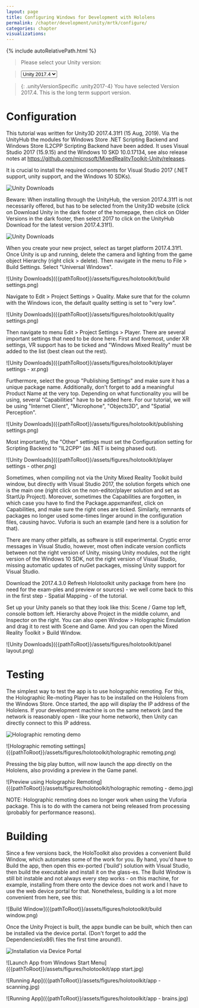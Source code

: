 ```yaml
---
layout: page
title: Configuring Windows for Development with Hololens
permalink: /chapter/development/unity/mrtk/configure/
categories: chapter
visualizations:
---
```


{% include autoRelativePath.html %}

<script src="https://ajax.googleapis.com/ajax/libs/jquery/3.3.1/jquery.min.js"></script>
<script>
    // script for exchanging version-specific content.
    $(document).ready(function () {
        $('.unityVersionSpecific').hide();
        $('.unity2017-4').show();
        $('#versionSelectorUnity').change(function () {
            $('.unityVersionSpecific').hide();
            $('.'+$(this).val()).show();
    })
});
</script>

> Please select your Unity version:

> <select id="versionSelectorUnity">
>   <option value="unity2017-4">Unity 2017.4</option>
> </select>

> {: .unityVersionSpecific .unity2017-4}
You have selected Version 2017.4.
This is the long term support version.

# Configuration

This tutorial was written for Unity3D 2017.4.31f1 (15 Aug, 2019).
Via the UnityHub the modules for Windows Store .NET Scripting Backend and Windows Store IL2CPP Scripting Backend have been added.
It uses Visual Studio 2017 (15.9.15) and the Windows 10 SKD 10.0.17134, see also release notes at https://github.com/microsoft/MixedRealityToolkit-Unity/releases.

It is crucial to install the required components for Visual Studio 2017 (.NET support, unity support, and the Windows 10 SDKs).

![Unity Downloads]({{pathToRoot}}/assets/figures/holotoolkit/visualstudio-windows10sdks.png)

Beware: When installing through the UnityHub, the version 2017.4.31f1 is not necessarily offered, but has to be selected from the Unity3D website (click on Download Unity in the dark footer of the homepage, then click on Older Versions in the dark footer, then select 2017 to click on the UnityHub Download for the latest version 2017.4.31f1).

![Unity Downloads]({{pathToRoot}}/assets/figures/holotoolkit/unity3dwebsite2017431f1.png)

When you create your new project, select as target platform 2017.4.31f1.
Once Unity is up and running, delete the camera and lighting from the game object Hierarchy (right click > delete).
Then navigate in the menu to File > Build Settings.
Select "Universal Windows".

![Unity Downloads]({{pathToRoot}}/assets/figures/holotoolkit/build settings.png)

Navigate to Edit > Project Settings > Quality.
Make sure that for the column with the Windows icon, the default quality setting is set to "very low".

![Unity Downloads]({{pathToRoot}}/assets/figures/holotoolkit/quality settings.png)

Then navigate to menu Edit > Project Settings > Player.
There are several important settings that need to be done here.
First and foremost, under XR settings, VR support has to be ticked and "Windows Mixed Reality" must be added to the list (best clean out the rest).

![Unity Downloads]({{pathToRoot}}/assets/figures/holotoolkit/player settings - xr.png)

Furthermore, select the group "Publishing Settings" and make sure it has a unique package name.
Additionally, don't forget to add a meaningful Product Name at the very top.
Depending on what functionality you will be using, several "Capabilities" have to be added here.
For our tutorial, we will be using "Internet Client", "Microphone", "Objects3D", and "Spatial Perception".

![Unity Downloads]({{pathToRoot}}/assets/figures/holotoolkit/publishing settings.png)

Most importantly, the "Other" settings must set the Configuration setting for Scripting Backend to "IL2CPP" (as .NET is being phased out).

![Unity Downloads]({{pathToRoot}}/assets/figures/holotoolkit/player settings - other.png)

Sometimes, when compiling not via the Unity Mixed Reality Toolkit build window, but directly with Visual Studio 2017, the solution forgets which one is the main one (right click on the non-editor/player solution and set as StartUp Project).
Moreover, sometimes the Capabilities are forgotten, in which case you have to find the Package.appxmanifest, click on Capabilities, and make sure the right ones are ticked.
Similarly, remnants of packages no longer used some-times linger around in the configuration files, causing havoc.
Vuforia is such an example (and here is a solution for that).

There are many other pitfalls, as software is still experimental.
Cryptic error messages in Visual Studio, however, most often indicate version conflicts between not the right version of Unity, missing Unity modules, not the right version of the Windows 10 SDK, not the right version of Visual Studio, missing automatic updates of nuGet packages, missing Unity support for Visual Studio.

Download the 2017.4.3.0 Refresh Holotoolkit unity package from here (no need for the exam-ples and preview or sources) - we well come back to this in the first step - Spatial Mapping - of the tutorial.

Set up your Unity panels so that they look like this: Scene / Game top left, console bottom left.
Hierarchy above Project in the middle column, and Inspector on the right.
You can also open Window > Holographic Emulation and drag it to rest with Scene and Game.
And you can open the Mixed Reality Toolkit > Build Window.

![Unity Downloads]({{pathToRoot}}/assets/figures/holotoolkit/panel layout.png)

# Testing

The simplest way to test the app is to use holographic remoting.
For this, the Holographic Re-moting Player has to be installed on the Hololens from the Windows Store.
Once started, the app will display the IP address of the Hololens.
If your development machine is on the same network (and the network is reasonably open - like your home network), then Unity can directly connect to this IP address.

![Holographic remoting demo]({{pathToRoot}}/assets/figures/holotoolkit/holographic-remoting.jpg)

![Holographic remoting settings]({{pathToRoot}}/assets/figures/holotoolkit/holographic remoting.png)

Pressing the big play button, will now launch the app directly on the Hololens, also providing a preview in the Game panel.

![Preview using Holographic Remoting]({{pathToRoot}}/assets/figures/holotoolkit/holographic remoting - demo.jpg)

NOTE: Holographic remoting does no longer work when using the Vuforia package.
This is to do with the camera not being released from processing (probably for performance reasons).

# Building

Since a few versions back, the HoloToolkit also provides a convenient Build Window, which automates some of the work for you.
By hand, you'd have to Build the app, then open this ex-ported ('build') solution with Visual Studio, then build the executable and install it on the glass-es.
The Build Window is still bit instable and not always every step works - on this machine, for example, installing from there onto the device does not work and I have to use the web device portal for that.
Nonetheless, building is a lot more convenient from here, see this:

![Build Window]({{pathToRoot}}/assets/figures/holotoolkit/build window.png)

Once the Unity Project is built, the appx bundle can be built, which then can be installed via the device portal.
(Don't forget to add the Dependencies\x86\ files the first time around!).

![Installation via Device Portal]({{pathToRoot}}/assets/figures/holotoolkit/device-portal-install.png)

![Launch App from Windows Start Menu]({{pathToRoot}}/assets/figures/holotoolkit/app start.jpg)

![Running App]({{pathToRoot}}/assets/figures/holotoolkit/app - scanning.jpg)

![Running App]({{pathToRoot}}/assets/figures/holotoolkit/app - brains.jpg)
